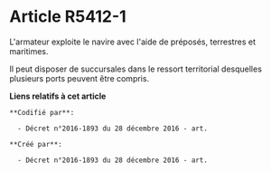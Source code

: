 # Article R5412-1

L'armateur exploite le navire avec l'aide de préposés, terrestres et maritimes.

Il peut disposer de succursales dans le ressort territorial desquelles plusieurs ports peuvent être compris.

**Liens relatifs à cet article**

	**Codifié par**:

	  - Décret n°2016-1893 du 28 décembre 2016 - art.

	**Créé par**:

	  - Décret n°2016-1893 du 28 décembre 2016 - art.
